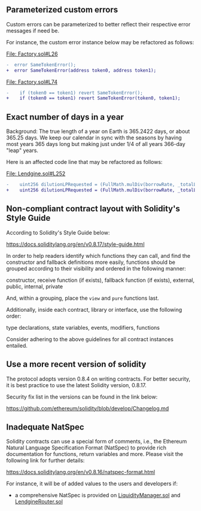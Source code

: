 ## Parameterized custom errors
Custom errors can be parameterized to better reflect their respective error messages if need be.

For instance, the custom error instance below may be refactored as follows:

[File: Factory.sol#L26](https://github.com/code-423n4/2023-01-numoen/blob/main/src/core/Factory.sol#L26)

```diff
-  error SameTokenError();
+  error SameTokenError(address token0, address token1);
```
[File: Factory.sol#L74](https://github.com/code-423n4/2023-01-numoen/blob/main/src/core/Factory.sol#L74)

```diff
-    if (token0 == token1) revert SameTokenError();
+    if (token0 == token1) revert SameTokenError(token0, token1);
```
## Exact number of days in a year
Background: The true length of a year on Earth is 365.2422 days, or about 365.25 days. We keep our calendar in sync with the seasons by having most years 365 days long but making just under 1/4 of all years 366-day "leap" years.

Here is an affected code line that may be refactored as follows:

[File: Lendgine.sol#L252](https://github.com/code-423n4/2023-01-numoen/blob/main/src/core/Lendgine.sol#L252) 

```diff
-    uint256 dilutionLPRequested = (FullMath.mulDiv(borrowRate, _totalLiquidityBorrowed, 1e18) * timeElapsed) / 365 days;
+    uint256 dilutionLPRequested = (FullMath.mulDiv(borrowRate, _totalLiquidityBorrowed, 1e18) * timeElapsed) / 365.2422 days;
```
## Non-compliant contract layout with Solidity's Style Guide
According to Solidity's Style Guide below:

https://docs.soliditylang.org/en/v0.8.17/style-guide.html

In order to help readers identify which functions they can call, and find the constructor and fallback definitions more easily, functions should be grouped according to their visibility and ordered in the following manner:

constructor, receive function (if exists), fallback function (if exists), external, public, internal, private

And, within a grouping, place the `view` and `pure` functions last.

Additionally, inside each contract, library or interface, use the following order:

type declarations, state variables, events, modifiers, functions

Consider adhering to the above guidelines for all contract instances entailed.

## Use a more recent version of solidity
The protocol adopts version 0.8.4 on writing contracts. For better security, it is best practice to use the latest Solidity version, 0.8.17.

Security fix list in the versions can be found in the link below:

https://github.com/ethereum/solidity/blob/develop/Changelog.md

## Inadequate NatSpec
Solidity contracts can use a special form of comments, i.e., the Ethereum Natural Language Specification Format (NatSpec) to provide rich documentation for functions, return variables and more. Please visit the following link for further details:

https://docs.soliditylang.org/en/v0.8.16/natspec-format.html

For instance, it will be of added values to the users and developers if:

- a comprehensive NatSpec is provided on [LiquidityManager.sol](https://github.com/code-423n4/2023-01-numoen/blob/main/src/periphery/LiquidityManager.sol) and [LendgineRouter.sol](https://github.com/code-423n4/2023-01-numoen/blob/main/src/periphery/LendgineRouter.sol)